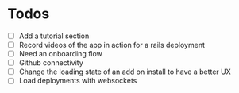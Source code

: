 # Todos
- [ ] Add a tutorial section
- [ ] Record videos of the app in action for a rails deployment
- [ ] Need an onboarding flow
- [ ] Github connectivity
- [ ] Change the loading state of an add on install to have a better UX
- [ ] Load deployments with websockets